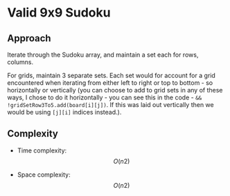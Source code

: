 # Valid 9x9 Sudoku

## Approach
Iterate through the Sudoku array, and maintain a set each for rows, columns. 

For grids, maintain 3 separate sets. Each set would for account for a grid encountered when iterating from either left to right or top to bottom - so horizontally or vertically (you can choose to add to grid sets in
any of these ways, I chose to do it horizontally - you can see this in the code -
```&& !gridSetRow3To5.add(board[i][j])```. If this was laid out vertically then we would be using ```[j][i]``` indices instead.).

## Complexity
- Time complexity: $$O(n2)$$

- Space complexity: $$O(n2)$$